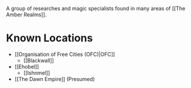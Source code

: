 A group of researches and magic specialists found in many areas of [[The Amber Realms]].

# Known Locations
- [[Organisation of Free Cities (OFC)|OFC]] 
	- [[Blackwall]]
- [[Ehobel]]
	- [[Ishnmel]]
- [[The Dawn Empire]] (Presumed)
